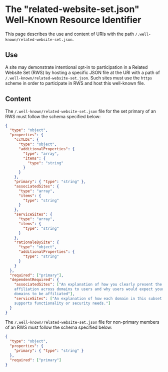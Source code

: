 # The "related-website-set.json" Well-Known Resource Identifier

This page describes the use and content of URIs with the path
`/.well-known/related-website-set.json`.
## Use

A site may demonstrate intentional opt-in to participation in a Related Website
Set (RWS) by hosting a specific JSON file at the URI with a path of
`/.well-known/related-website-set.json`. Such sites must use the `https` scheme
in order to participate in RWS and host this well-known file. 

## Content

The `/.well-known/related-website-set.json` file for the set primary of an RWS
must follow the schema specified below:
```json
{
  "type": "object",
  "properties": {
    "ccTLDs": {
      "type": "object",
      "additionalProperties": {
        "type": "array",
        "items": {
          "type": "string"
        }
      }
    },
    "primary": { "type": "string" },
    "associatedSites": {
      "type": "array",
      "items": {
        "type": "string"
      }
    },
    "serviceSites": {
      "type": "array",
      "items": {
        "type": "string"
      }
    },
    "rationaleBySite": {
      "type": "object",
      "additionalProperties": {
        "type": "string"
      }
    }
  },
  "required": ["primary"],
  "dependentRequired": {
    "associatedSites": ["An explanation of how you clearly present the 
    affiliation across domains to users and why users would expect your 
    domains to be affiliated"],
    "serviceSites": ["An explanation of how each domain in this subset 
    supports functionality or security needs."]
  }
}
```
The `/.well-known/related-website-set.json` file for non-primary members of an
RWS must follow the schema specified below:
```json
{
  "type": "object",
  "properties": {
    "primary": { "type": "string" }
  },
  "required": ["primary"]
}
```